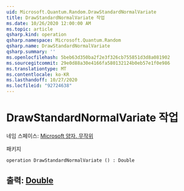 ```yaml
---
uid: Microsoft.Quantum.Random.DrawStandardNormalVariate
title: DrawStandardNormalVariate 작업
ms.date: 10/26/2020 12:00:00 AM
ms.topic: article
qsharp.kind: operation
qsharp.namespace: Microsoft.Quantum.Random
qsharp.name: DrawStandardNormalVariate
qsharp.summary: ''
ms.openlocfilehash: 5beb63d350ba2f2e3f326cb755851d3d8a081902
ms.sourcegitcommit: 29e0d88a30e4166fa580132124b0eb57e1f0e986
ms.translationtype: MT
ms.contentlocale: ko-KR
ms.lasthandoff: 10/27/2020
ms.locfileid: "92724638"
---
```

# <a name="drawstandardnormalvariate-operation"></a>DrawStandardNormalVariate 작업

네임 스페이스: [Microsoft 양자. 무작위](xref:Microsoft.Quantum.Random)

패키지 [](https://nuget.org/packages/)




```qsharp
operation DrawStandardNormalVariate () : Double
```


## <a name="output--double"></a>출력: [Double](xref:microsoft.quantum.lang-ref.double)

